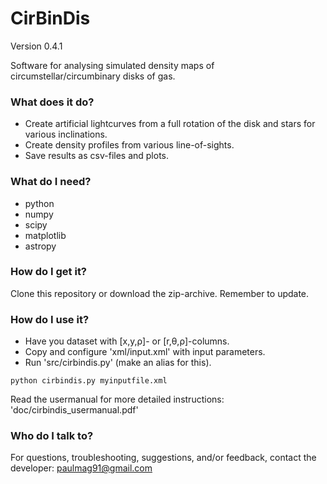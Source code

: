 # CirBinDis #

Version 0.4.1

Software for analysing simulated density maps of circumstellar/circumbinary disks of gas.

### What does it do? ###

* Create artificial lightcurves from a full rotation of the disk and stars for various inclinations.
* Create density profiles from various line-of-sights.
* Save results as csv-files and plots.

### What do I need? ###

* python
* numpy
* scipy
* matplotlib
* astropy

### How do I get it? ###

Clone this repository or download the zip-archive. Remember to update.

### How do I use it? ###

* Have you dataset with [x,y,ρ]- or [r,θ,ρ]-columns.
* Copy and configure 'xml/input.xml' with input parameters.
* Run 'src/cirbindis.py' (make an alias for this).
```
python cirbindis.py myinputfile.xml
```
Read the usermanual for more detailed instructions: 'doc/cirbindis_usermanual.pdf'

### Who do I talk to? ###

For questions, troubleshooting, suggestions, and/or feedback, contact the developer: paulmag91@gmail.com
